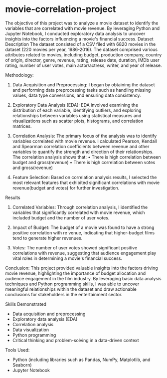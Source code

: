 # movie-correlation-project
The objective of this project was to analyze a movie dataset to identify the variables that are correlated with movie revenue. By leveraging Python and Jupyter Notebook, I conducted exploratory data analysis to uncover insights into the factors influencing a movie's financial success.
Dataset Description
The dataset consisted of a CSV filed with 6820 movies in the dataset (220 movies per year, 1986-2016). The dataset comprised various attributes related to movies, including budget, production company, country of origin, director, genre, revenue, rating, release date, duration, IMDb user rating, number of user votes, main actor/actress, writer, and year of release.

Methodology:
1. Data Acquisition and Preprocessing: I began by obtaining the dataset and performing data preprocessing tasks such as handling missing values, data type conversions, and ensuring data consistency.  
2. Exploratory Data Analysis (EDA): EDA involved examining the distribution of each variable, identifying outliers, and exploring relationships between variables using statistical measures and visualizations such as scatter plots, histograms, and correlation matrices.
3. Correlation Analysis: The primary focus of the analysis was to identify variables correlated with movie revenue. I calculated Pearson, Kendall and Spearman correlation coefficients between revenue and other variables to quantify the strength and direction of their relationships.
The correlation analysis shows that:
•	There is high correlation between budget and gross(revenue)
•	There is high correlation between votes and gross(revenue)

4. Feature Selection: Based on correlation analysis results, I selected the most relevant features that exhibited significant correlations with movie revenue(budget and votes) for further investigation.

Results
1. Correlated Variables: Through correlation analysis, I identified the variables that significantly correlated with movie revenue, which included budget and the number of user votes.
  
2. Impact of Budget: The budget of a movie was found to have a strong positive correlation with re venue, indicating that higher-budget films tend to generate higher revenues.

3. Votes: The number of user votes showed significant positive correlations with revenue, suggesting that audience engagement play vital roles in determining a movie's financial success.
 

Conclusion:
This project provided valuable insights into the factors driving movie revenue, highlighting the importance of budget allocation and audience engagement in the film industry. By leveraging basic data analysis techniques and Python programming skills, I was able to uncover meaningful relationships within the dataset and draw actionable conclusions for stakeholders in the entertainment sector.


Skills Demonstrated
- Data acquisition and preprocessing
- Exploratory data analysis (EDA)
- Correlation analysis
- Data visualization
- Python programming
- Critical thinking and problem-solving in a data-driven context

Tools Used:
- Python (including libraries such as Pandas, NumPy, Matplotlib, and Seaborn)
- Jupyter Notebook

